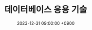 ---
layout: post
title:  "데이터베이스 응용  기술"
date:   2023-12-31 09:00:00 +0900
categories: 이론&nbsp;-&nbsp;데이터베이스
---